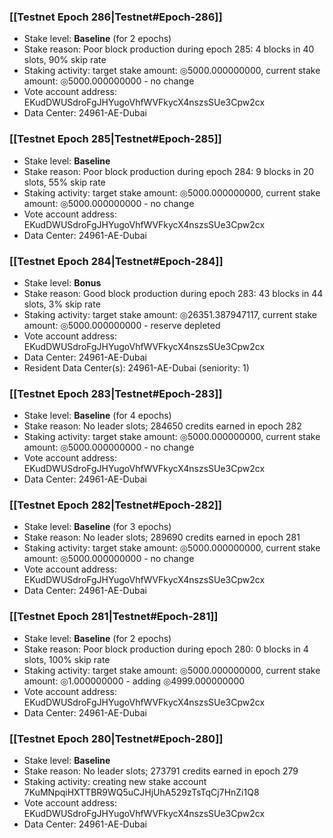 ### [[Testnet Epoch 286|Testnet#Epoch-286]]
* Stake level: **Baseline** (for 2 epochs)
* Stake reason: Poor block production during epoch 285: 4 blocks in 40 slots, 90% skip rate
* Staking activity: target stake amount: ◎5000.000000000, current stake amount: ◎5000.000000000 - no change
* Vote account address: EKudDWUSdroFgJHYugoVhfWVFkycX4nszsSUe3Cpw2cx
* Data Center: 24961-AE-Dubai
### [[Testnet Epoch 285|Testnet#Epoch-285]]
* Stake level: **Baseline**
* Stake reason: Poor block production during epoch 284: 9 blocks in 20 slots, 55% skip rate
* Staking activity: target stake amount: ◎5000.000000000, current stake amount: ◎5000.000000000 - no change
* Vote account address: EKudDWUSdroFgJHYugoVhfWVFkycX4nszsSUe3Cpw2cx
* Data Center: 24961-AE-Dubai
### [[Testnet Epoch 284|Testnet#Epoch-284]]
* Stake level: **Bonus**
* Stake reason: Good block production during epoch 283: 43 blocks in 44 slots, 3% skip rate
* Staking activity: target stake amount: ◎26351.387947117, current stake amount: ◎5000.000000000 - reserve depleted
* Vote account address: EKudDWUSdroFgJHYugoVhfWVFkycX4nszsSUe3Cpw2cx
* Data Center: 24961-AE-Dubai
* Resident Data Center(s): 24961-AE-Dubai (seniority: 1)
### [[Testnet Epoch 283|Testnet#Epoch-283]]
* Stake level: **Baseline** (for 4 epochs)
* Stake reason: No leader slots; 284650 credits earned in epoch 282
* Staking activity: target stake amount: ◎5000.000000000, current stake amount: ◎5000.000000000 - no change
* Vote account address: EKudDWUSdroFgJHYugoVhfWVFkycX4nszsSUe3Cpw2cx
* Data Center: 24961-AE-Dubai
### [[Testnet Epoch 282|Testnet#Epoch-282]]
* Stake level: **Baseline** (for 3 epochs)
* Stake reason: No leader slots; 289690 credits earned in epoch 281
* Staking activity: target stake amount: ◎5000.000000000, current stake amount: ◎5000.000000000 - no change
* Vote account address: EKudDWUSdroFgJHYugoVhfWVFkycX4nszsSUe3Cpw2cx
* Data Center: 24961-AE-Dubai
### [[Testnet Epoch 281|Testnet#Epoch-281]]
* Stake level: **Baseline** (for 2 epochs)
* Stake reason: Poor block production during epoch 280: 0 blocks in 4 slots, 100% skip rate
* Staking activity: target stake amount: ◎5000.000000000, current stake amount: ◎1.000000000 - adding ◎4999.000000000
* Vote account address: EKudDWUSdroFgJHYugoVhfWVFkycX4nszsSUe3Cpw2cx
* Data Center: 24961-AE-Dubai
### [[Testnet Epoch 280|Testnet#Epoch-280]]
* Stake level: **Baseline**
* Stake reason: No leader slots; 273791 credits earned in epoch 279
* Staking activity: creating new stake account 7KuMNpqiHXTTBR9WQ5uCJHjUhA529zTsTqCj7HnZi1Q8
* Vote account address: EKudDWUSdroFgJHYugoVhfWVFkycX4nszsSUe3Cpw2cx
* Data Center: 24961-AE-Dubai